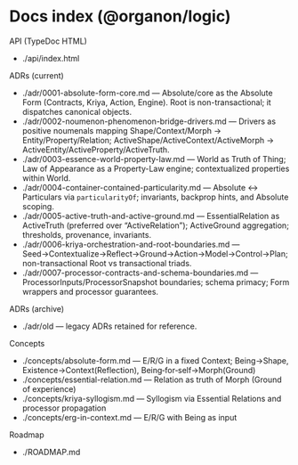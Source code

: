 # Docs index (@organon/logic)

API (TypeDoc HTML)
- ./api/index.html

ADRs (current)
- ./adr/0001-absolute-form-core.md — Absolute/core as the Absolute Form (Contracts, Kriya, Action, Engine). Root is non-transactional; it dispatches canonical objects.
- ./adr/0002-noumenon-phenomenon-bridge-drivers.md — Drivers as positive noumenals mapping Shape/Context/Morph → Entity/Property/Relation; ActiveShape/ActiveContext/ActiveMorph → ActiveEntity/ActiveProperty/ActiveTruth.
- ./adr/0003-essence-world-property-law.md — World as Truth of Thing; Law of Appearance as a Property-Law engine; contextualized properties within World.
- ./adr/0004-container-contained-particularity.md — Absolute ↔ Particulars via `particularityOf`; invariants, backprop hints, and Absolute scoping.
- ./adr/0005-active-truth-and-active-ground.md — EssentialRelation as ActiveTruth (preferred over “ActiveRelation”); ActiveGround aggregation; thresholds, provenance, invariants.
- ./adr/0006-kriya-orchestration-and-root-boundaries.md — Seed→Contextualize→Reflect→Ground→Action→Model→Control→Plan; non-transactional Root vs transactional triads.
- ./adr/0007-processor-contracts-and-schema-boundaries.md — ProcessorInputs/ProcessorSnapshot boundaries; schema primacy; Form wrappers and processor guarantees.

ADRs (archive)
- ./adr/old — legacy ADRs retained for reference.

Concepts
- ./concepts/absolute-form.md — E/R/G in a fixed Context; Being→Shape, Existence→Context(Reflection), Being‑for‑self→Morph(Ground)
- ./concepts/essential-relation.md — Relation as truth of Morph (Ground of experience)
- ./concepts/kriya-syllogism.md — Syllogism via Essential Relations and processor propagation
- ./concepts/erg-in-context.md — E/R/G with Being as input

Roadmap
- ./ROADMAP.md
